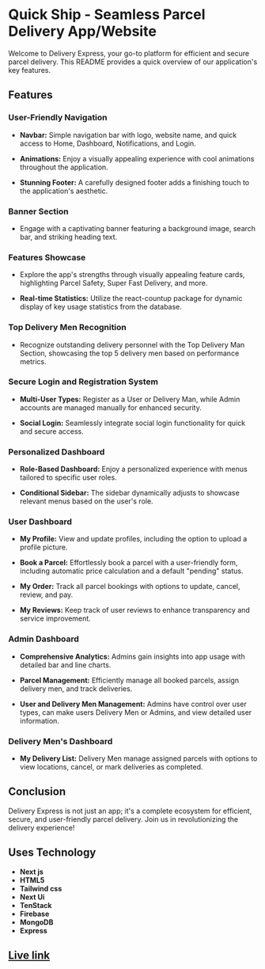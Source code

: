 # Quick Ship - Seamless Parcel Delivery App/Website

Welcome to Delivery Express, your go-to platform for efficient and secure parcel delivery. This README provides a quick overview of our application's key features.

## Features

### User-Friendly Navigation

- **Navbar:** Simple navigation bar with logo, website name, and quick access to Home, Dashboard, Notifications, and Login.

- **Animations:** Enjoy a visually appealing experience with cool animations throughout the application.

- **Stunning Footer:** A carefully designed footer adds a finishing touch to the application's aesthetic.

### Banner Section

- Engage with a captivating banner featuring a background image, search bar, and striking heading text.

### Features Showcase

- Explore the app's strengths through visually appealing feature cards, highlighting Parcel Safety, Super Fast Delivery, and more.

- **Real-time Statistics:** Utilize the react-countup package for dynamic display of key usage statistics from the database.

### Top Delivery Men Recognition

- Recognize outstanding delivery personnel with the Top Delivery Man Section, showcasing the top 5 delivery men based on performance metrics.

### Secure Login and Registration System

- **Multi-User Types:** Register as a User or Delivery Man, while Admin accounts are managed manually for enhanced security.

- **Social Login:** Seamlessly integrate social login functionality for quick and secure access.

### Personalized Dashboard

- **Role-Based Dashboard:** Enjoy a personalized experience with menus tailored to specific user roles.

- **Conditional Sidebar:** The sidebar dynamically adjusts to showcase relevant menus based on the user's role.

### User Dashboard

- **My Profile:** View and update profiles, including the option to upload a profile picture.

- **Book a Parcel:** Effortlessly book a parcel with a user-friendly form, including automatic price calculation and a default "pending" status.

- **My Order:** Track all parcel bookings with options to update, cancel, review, and pay.

- **My Reviews:** Keep track of user reviews to enhance transparency and service improvement.

### Admin Dashboard

- **Comprehensive Analytics:** Admins gain insights into app usage with detailed bar and line charts.

- **Parcel Management:** Efficiently manage all booked parcels, assign delivery men, and track deliveries.

- **User and Delivery Men Management:** Admins have control over user types, can make users Delivery Men or Admins, and view detailed user information.

### Delivery Men's Dashboard

- **My Delivery List:** Delivery Men manage assigned parcels with options to view locations, cancel, or mark deliveries as completed.


## Conclusion

Delivery Express is not just an app; it's a complete ecosystem for efficient, secure, and user-friendly parcel delivery. Join us in revolutionizing the delivery experience!

## Uses Technology

- **Next js**
- **HTML5**
- **Tailwind css**
- **Next Ui**
- **TenStack**
- **Firebase**
- **MongoDB**
- **Express**

##  [Live link](https://quick-ship-client-lemon.vercel.app)
